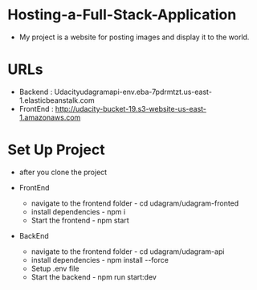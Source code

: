 # Hosting-a-Full-Stack-Application
- My project is a website for posting images and display it to the world.


# URLs
- Backend : Udacityudagramapi-env.eba-7pdrmtzt.us-east-1.elasticbeanstalk.com
- FrontEnd : http://udacity-bucket-19.s3-website-us-east-1.amazonaws.com

# Set Up Project 
- after you clone the project 
- FrontEnd
    - navigate to the frontend folder - cd udagram/udagram-fronted
    - install dependencies - npm i 
    - Start the frontend - npm start

- BackEnd
    - navigate to the frontend folder - cd udagram/udagram-api
    - install dependencies - npm install --force
    - Setup .env file
    - Start the backend - npm run start:dev